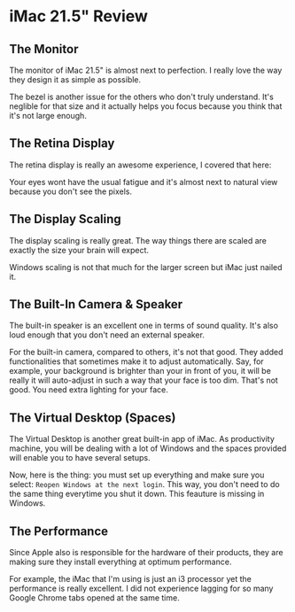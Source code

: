 # iMac 21.5" Review

## The Monitor
The monitor of iMac 21.5" is almost next
to perfection. I really love the way 
they design it as simple as possible.

The bezel is another issue for the others
who don't truly understand. It's neglible
for that size and it actually helps you
focus because you think that it's not large
enough.

## The Retina Display
The retina display is really an awesome 
experience, I covered that here:

<sample>
  
Your eyes wont have the usual fatigue
and it's almost next to natural view
because you don't see the pixels.

## The Display Scaling
The display scaling is really great.
The way things there are scaled are exactly
the size your brain will expect.

Windows scaling is not that much for 
the larger screen but iMac just nailed it. 

## The Built-In Camera & Speaker 
The built-in speaker is an excellent one
in terms of sound quality. It's
also loud enough that you don't need an external
speaker.

For the built-in camera, compared to others,
it's not that good. They added functionalities
that sometimes make it to adjust automatically.
Say, for example, your background is brighter
than your in front of you, it will be really
it will auto-adjust in such a way that your
face is too dim. That's not good. You need
extra lighting for your face.

## The Virtual Desktop (Spaces)
The Virtual Desktop is another great built-in
app of iMac. As productivity machine,
you will be dealing with a lot of Windows
and the spaces provided will enable you to
have several setups.

Now, here is the thing: you must set up
everything and make sure you select:
`Reopen Windows at the next login`. This way,
you don't need to do the same thing everytime
you shut it down. This feauture is missing in Windows.

## The Performance
Since Apple also is responsible for the hardware
of their products, they are making sure they
install everything at optimum performance.

For example, the iMac that I'm using is 
just an i3 processor yet the performance
is really excellent. I did not experience
lagging for so many Google Chrome tabs
opened at the same time.
